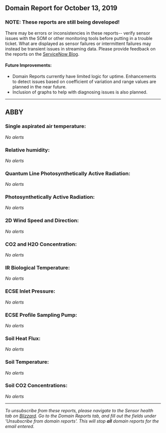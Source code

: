 ## Domain Report for October 13, 2019


### NOTE: These reports are still being developed!
There may be errors or inconsistencies in these reports-- verify sensor issues with the SOM or other monitoring tools before putting in a trouble ticket. What are displayed as sensor failures or intermittent failures may instead be transient issues in streaming data.
Please provide feedback on the reports on the [ServiceNow Blog](https://neon.service-now.com/community?id=community_blog&sys_id=9b4fbe8adbed734017ecf9041d9619be).

#### Future Improvements: 
 - Domain Reports currently have limited logic for uptime. Enhancements to detect issues based on coefficient of variation and range values are planned in the near future.
 - Inclusion of graphs to help with diagnosing issues is also planned.

***
## ABBY

### Single aspirated air temperature:

_No alerts_

### Relative humidity:

_No alerts_

### Quantum Line Photosynthetically Active Radiation:

_No alerts_

### Photosynthetically Active Radiation:

_No alerts_

### 2D Wind Speed and Direction:

_No alerts_

### CO2 and H2O Concentration:

_No alerts_

### IR Biological Temperature:

_No alerts_

### ECSE Inlet Pressure:

_No alerts_

### ECSE Profile Sampling Pump:

_No alerts_

### Soil Heat Flux:

_No alerts_

### Soil Temperature:

_No alerts_

### Soil CO2 Concentrations:

_No alerts_

***

_To unsubscribe from these reports, please navigate to the Sensor health tab on [Blizzard](http://10.206.27.32:3838/is-som/). Go to the Domain Reports tab, and fill out the fields under 'Unsubscribe from domain reports'. This will stop **all** domain reports for the email entered._
